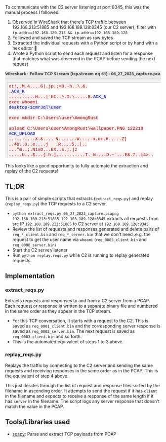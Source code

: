 To communicate with the C2 server listening at port 8345, this was the manual
process I followed:
1. Observed in WireShark that there's TCP traffic between 192.168.213:51885 and
   192.168.189.128:8345 (our C2 server), filter with `ip.addr==192.168.189.213 && ip.addr==192.168.189.128`
2. Followed and saved the TCP stream as raw bytes
3. Extracted the individual requests with a Python script or by hand with a hex editor
   :grimacing:
4. Wrote a Python script to send each request and listen for a response that
   matches what was observed in the PCAP before sending the next request

![TCP stream](img/ch08.png)

This looks like a good opportunity to fully automate the extraction and replay of
the C2 requests!

## TL;DR
This is a pair of simple scripts that extracts (`extract_reqs.py`) and replay
(`replay_reqs.py`) the TCP requests to a C2 server.

- `python extract_reqs.py 06_27_2023_capture.pcapng 192.168.189.213:51885 192.168.189.128:8345`
extracts all requests from src IP `192.168.189.213:51885` to C2 server at `192.168.189.128:8345`
- Review the list of requests and responses generated and delete pairs of `req_*_client.bin` and
`req_*_server.bin` that we don't need .e.g. the request to get the user name via
`whoami` (`req_0005_client.bin` and `req_0006_server.bin`)
- Start the C2 server/listener
- Run `python replay.reqs.py` while C2 is running to replay generated requests.

## Implementation

### extract_reqs.py
Extracts requests and responses to and from a C2 server from a PCAP. Each request or
response is written to a separate binary file and numbered in the same order as they
appear in the TCP stream.
- For this TCP conversation, it starts with a request to the C2. This is saved as
`req_0001_client.bin` and the corresponding server response is saved as
`req_0002_server.bin`. The next request is saved as `req_0003_client.bin` and so forth.
- This is the automated equivalent of steps 1 to 3 above.

### replay_reqs.py
Replays the traffic by connecting to the C2 server and sending the same requests
and receiving responses in the same order as in the PCAP. This is the
equivalent of step 4 above.

This just iterates through the list of request and response files sorted by the
filename in ascending order. It attempts to send the request if it has `client` in
the filename and expects to receive a response of the same length if it has
`server` in the filename. The script logs any server response that doesn't match the
value in the PCAP.

## Tools/Libraries used
- [scapy](https://scapy.net/): Parse and extract TCP payloads from PCAP
